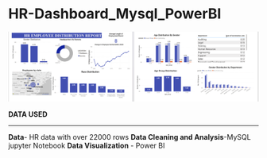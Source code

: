 # HR-Dashboard_Mysql_PowerBI



![image alt](https://github.com/Aasthataluja09/HR-Dashboard_Mysql_PowerBI/blob/e39eb7d1b37b6742e8bb4ec7374db666c2a7dc4c/HR_ReportScreenshot_2025-07-17_hr.png)



**DATA USED**


**                                                                                                                           **

**Data**- HR data with over 22000 rows 
**Data Cleaning and Analysis**-MySQL jupyter Notebook
**Data Visualization** - Power BI

